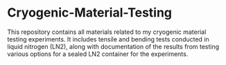 # Cryogenic-Material-Testing
This repository contains all materials related to my cryogenic material testing experiments. It includes tensile and bending tests conducted in liquid nitrogen (LN2), along with documentation of the results from testing various options for a sealed LN2 container for the experiments.

